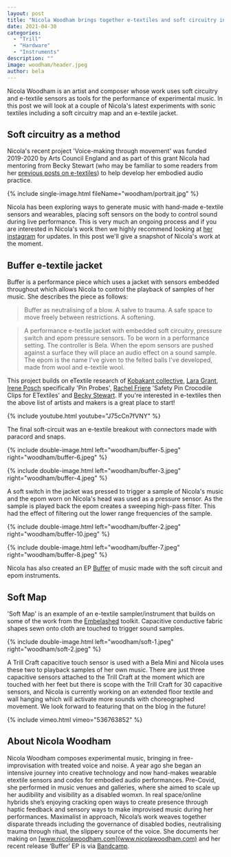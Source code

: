 ```yaml
---
layout: post
title: "Nicola Woodham brings together e-textiles and soft circuitry in her experimental music practice"
date: 2021-04-30
categories:
  - "Trill"
  - "Hardware"
  - "Instruments"
description: ""
image: woodham/header.jpeg
author: bela
---
```


Nicola Woodham is an artist and composer whose work uses soft circuitry and e-textile sensors as tools for the performance of experimental music. In this post we will look at a couple of Nicola's latest experiments with sonic textiles including a soft circuitry map and an e-textile jacket.

## Soft circuitry as a method

Nicola's recent project 'Voice-making through movement' was funded 2019-2020 by Arts Council England and as part of this grant Nicola had mentoring from Becky Stewart (who may be familiar to some readers from her [previous posts on e-textiles](https://blog.bela.io/2020/09/29/e-textile-interfaces-trill-craft/)) to help develop her embodied audio practice.

{% include single-image.html fileName="woodham/portrait.jpg" %}

Nicola has been exploring ways to generate music with hand-made e-textile sensors and wearables, placing soft sensors on the body to control sound during live performance. This is very much an ongoing process and if you are interested in Nicola's work then we highly recommend looking at [her instagram](https://www.instagram.com/nicola.woodham/) for updates. In this post we'll give a snapshot of Nicola's work at the moment.

## Buffer e-textile jacket

Buffer is a performance piece which uses a jacket with sensors embedded throughout which allows Nicola to control the playback of samples of her music. She describes the piece as follows:

> Buffer as neutralising of a blow. A salve to trauma. A safe space to move freely between restrictions. A softening.

> A performance e-textile jacket with embedded soft circuitry, pressure switch and epom pressure sensors. To be worn in a performance setting. The controller is Bela. When the epom sensors are pushed against a surface they will place an audio effect on a sound sample. The epom is the name I've given to the felted balls I've developed, made from wool and e-textile wool.

<!-- {% include double-image.html left="woodham/buffer-9.jpeg" right="woodham/buffer-1.jpeg" caption="A sketch of the work and early prototype using jumper cables."%} -->

This project builds on eTextile research of [Kobakant collective](https://www.kobakant.at/), [Lara Grant](http://lara-grant.com/), [Irene Posch](http://www.ireneposch.net/) specifically 'Pin Probes', [Rachel Friere](http://www.rachelfreire.com/) 'Safety Pin Crocodile Clips for ETextiles' and [Becky Stewart](http://theleadingzero.com/). If you're interested in e-textiles then the above list of artists and makers is a great place to start!

{% include youtube.html youtube="J75cCn7fVNY" %}

The final soft-circuit was an e-textile breakout with connectors made with paracord and snaps.

{% include double-image.html left="woodham/buffer-5.jpeg" right="woodham/buffer-6.jpeg" %}

{% include double-image.html left="woodham/buffer-3.jpeg" right="woodham/buffer-4.jpeg" %}

A soft switch in the jacket was pressed to trigger a sample of Nicola's music and the epom worn on Nicola's head was used as a pressure sensor. As the sample is played back the epom creates a sweeping high-pass filter. This had the effect of filtering out the lower range frequencies of the sample.

{% include double-image.html left="woodham/buffer-2.jpeg" right="woodham/buffer-10.jpeg" %}

{% include double-image.html left="woodham/buffer-7.jpeg" right="woodham/buffer-8.jpeg" %}

Nicola has also created an EP [Buffer](https://nicolawoodham.com/EP-Buffer) of music made with the soft circuit and epom instruments.

## Soft Map

'Soft Map' is an example of an e-textile sampler/instrument that builds on some of the work from the [Embelashed](http://embelashed.org/) toolkit. Capacitive conductive fabric shapes sewn onto cloth are touched to trigger sound samples.

{% include double-image.html left="woodham/soft-1.jpeg" right="woodham/soft-2.jpeg" %}

A Trill Craft capacitive touch sensor is used with a Bela Mini and Nicola uses these two to playback samples of her own music. There are just three capacitive sensors attached to the Trill Craft at the moment which are touched with her feet but there is scope with the Trill Craft for 30 capacitive sensors, and Nicola is currently working on an extended floor textile and wall hanging which will activate more sounds with choreographed movement. We look forward to featuring that on the blog in the future!

{% include vimeo.html vimeo="536763852" %}

## About Nicola Woodham

Nicola Woodham composes experimental music, bringing in free-improvisation with treated voice and noise. A year ago she began an intensive journey into creative technology and now hand-makes wearable etextile sensors and codes for embodied audio performances. Pre-Covid, she performed in music venues and galleries, where she aimed to scale up her audibility and visibility as a disabled womxn. In real space/online hybrids she’s enjoying cracking open ways to create presence through haptic feedback and sensory ways to make improvised music during her performances. Maximalist in approach, Nicola’s work weaves together disparate threads including the governance of disabled bodies, neutralising trauma through ritual, the slippery source of the voice. She documents her making on [www.nicolawoodham.com](www.nicolawoodham.com) and her recent release ‘Buffer’ EP is via [Bandcamp](https://nicolawoodham.bandcamp.com/album/buffer).
